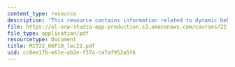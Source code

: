 ```yaml
---
content_type: resource
description: 'This resource contains information related to dynamic behaviour of PWR. '
file: https://ol-ocw-studio-app-production.s3.amazonaws.com/courses/22-06-engineering-of-nuclear-systems-fall-2010/cc6ee17be61eab2ef37aca7af952a5f6_MIT22_06F10_lec22.pdf
file_type: application/pdf
resourcetype: Document
title: MIT22_06F10_lec22.pdf
uid: cc6ee17b-e61e-ab2e-f37a-ca7af952a5f6
---
```

